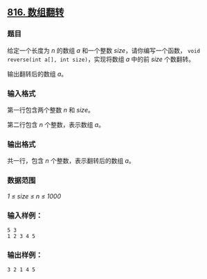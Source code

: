 ## [816. 数组翻转](https://www.acwing.com/problem/content/818/)

### 题目

给定一个长度为 *n* 的数组 *a* 和一个整数 *size*，请你编写一个函数， `void reverse(int a[], int size)`，实现将数组 *a* 中的前 *size* 个数翻转。

输出翻转后的数组 *a*。

### 输入格式

第一行包含两个整数 *n* 和 *size*。

第二行包含 *n* 个整数，表示数组 *a*。

### 输出格式

共一行，包含 *n* 个整数，表示翻转后的数组 *a*。

### 数据范围

*1 ≤ size ≤ n ≤ 1000*

### 输入样例：

```
5 3
1 2 3 4 5
```

### 输出样例：

```
3 2 1 4 5
```
